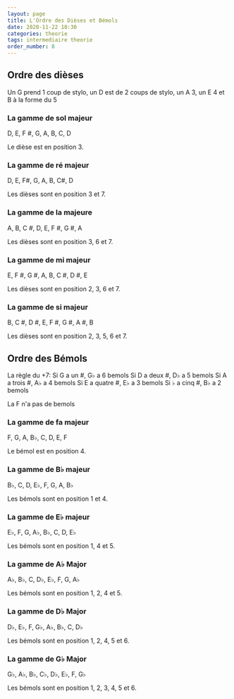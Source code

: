 ```yaml
---
layout: page
title: L'Ordre des Dièses et Bémols
date: 2020-11-22 10:30
categories: theorie
tags: intermediaire theorie
order_number: 8
---
```


## Ordre des dièses

Un G prend 1 coup de stylo, un D est de 2 coups de stylo, un A 3, un E 4 et B à la forme du 5

### La gamme de sol majeur

D, E, F #, G, A, B, C, D

Le dièse est en position 3.

### La gamme de ré majeur

D, E, F#, G, A, B, C#, D

Les dièses sont en position 3 et 7.

### La gamme de la majeure

A, B, C #, D, E, F #, G #, A

Les dièses sont en position 3, 6 et 7.

### La gamme de mi majeur

E, F #, G #, A, B, C #, D #, E

Les dièses sont en position 2, 3, 6 et 7.

### La gamme de si majeur

B, C #, D #, E, F #, G #, A #, B

Les dièses sont en position 2, 3, 5, 6 et 7.

## Ordre des Bémols

La règle du +7:
Si G a un #, G♭ a 6 bemols
Si D a deux #, D♭ a 5 bemols
Si A a trois #, A♭ a 4 bemols
Si E a quatre #, E♭ a 3 bemols
Si ♭ a cinq #, B♭ a 2 bemols

La F n'a pas de bemols

### La gamme de fa majeur

F, G, A, B♭, C, D, E, F

Le bémol est en position 4.

### La gamme de B♭ majeur

B♭, C, D, E♭, F, G, A, B♭

Les bémols sont en position 1 et 4.

### La gamme de E♭ majeur

E♭, F, G, A♭, B♭, C, D, E♭

Les bémols sont en position 1, 4 et 5.


### La gamme de A♭ Major

A♭, B♭, C, D♭, E♭, F, G, A♭

Les bémols sont en position 1, 2, 4 et 5.

### La gamme de D♭ Major

D♭, E♭, F, G♭, A♭, B♭, C, D♭

Les bémols sont en position 1, 2, 4, 5 et 6.

### La gamme de G♭ Major

G♭, A♭, B♭, C♭, D♭, E♭, F, G♭

Les bémols sont en position 1, 2, 3, 4, 5 et 6.
